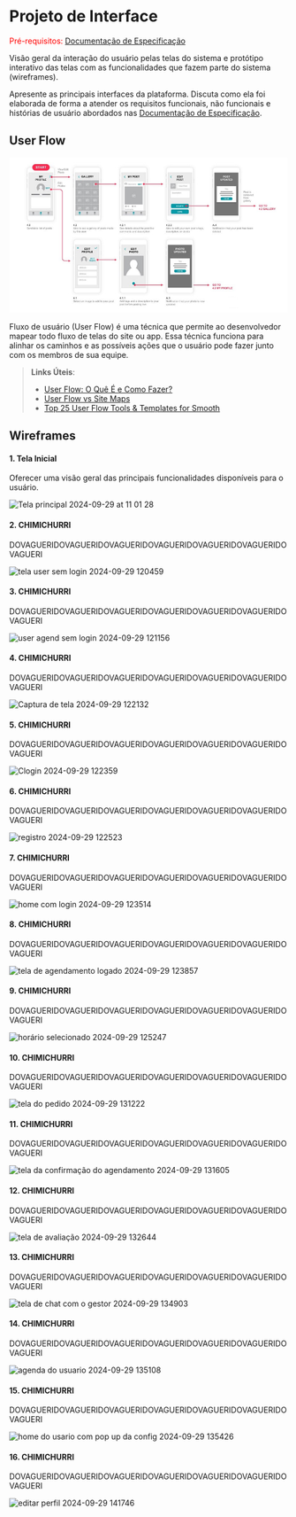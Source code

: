 
# Projeto de Interface

<span style="color:red">Pré-requisitos: <a href="2-Especificação do Projeto.md"> Documentação de Especificação</a></span>

Visão geral da interação do usuário pelas telas do sistema e protótipo interativo das telas com as funcionalidades que fazem parte do sistema (wireframes).

 Apresente as principais interfaces da plataforma. Discuta como ela foi elaborada de forma a atender os requisitos funcionais, não funcionais e histórias de usuário abordados nas <a href="2-Especificação do Projeto.md"> Documentação de Especificação</a>.

## User Flow

![Exemplo de UserFlow](img/userflow.jpg)

Fluxo de usuário (User Flow) é uma técnica que permite ao desenvolvedor mapear todo fluxo de telas do site ou app. Essa técnica funciona para alinhar os caminhos e as possíveis ações que o usuário pode fazer junto com os membros de sua equipe.

> **Links Úteis**:
> - [User Flow: O Quê É e Como Fazer?](https://medium.com/7bits/fluxo-de-usu%C3%A1rio-user-flow-o-que-%C3%A9-como-fazer-79d965872534)
> - [User Flow vs Site Maps](http://designr.com.br/sitemap-e-user-flow-quais-as-diferencas-e-quando-usar-cada-um/)
> - [Top 25 User Flow Tools & Templates for Smooth](https://www.mockplus.com/blog/post/user-flow-tools)


## Wireframes

#### 1. Tela Inicial 

Oferecer uma visão geral das principais funcionalidades disponíveis para o usuário.

![Tela principal 2024-09-29 at 11 01 28](https://github.com/user-attachments/assets/09a76831-c4eb-4c28-9317-f6b51325cad7)

#### 2. CHIMICHURRI

DOVAGUERIDOVAGUERIDOVAGUERIDOVAGUERIDOVAGUERIDOVAGUERIDOVAGUERI

![tela user sem login 2024-09-29 120459](https://github.com/user-attachments/assets/a0b8d0e1-8985-49b3-90a1-efe554a84d4d)

#### 3. CHIMICHURRI

DOVAGUERIDOVAGUERIDOVAGUERIDOVAGUERIDOVAGUERIDOVAGUERIDOVAGUERI

![user agend sem login 2024-09-29 121156](https://github.com/user-attachments/assets/fa11045d-4fe0-4d83-bc14-4350c2b03ae4)

#### 4. CHIMICHURRI

DOVAGUERIDOVAGUERIDOVAGUERIDOVAGUERIDOVAGUERIDOVAGUERIDOVAGUERI

![Captura de tela 2024-09-29 122132](https://github.com/user-attachments/assets/bbfd0646-8dfb-4a41-bcbf-4dc2927f9516)

#### 5. CHIMICHURRI

DOVAGUERIDOVAGUERIDOVAGUERIDOVAGUERIDOVAGUERIDOVAGUERIDOVAGUERI

![Clogin 2024-09-29 122359](https://github.com/user-attachments/assets/b192dad7-3ea3-4af3-b314-e112bc9e5e42)

#### 6. CHIMICHURRI

DOVAGUERIDOVAGUERIDOVAGUERIDOVAGUERIDOVAGUERIDOVAGUERIDOVAGUERI

![registro 2024-09-29 122523](https://github.com/user-attachments/assets/428c3c97-048d-4b14-b12e-f99efe6adda4)

#### 7. CHIMICHURRI

DOVAGUERIDOVAGUERIDOVAGUERIDOVAGUERIDOVAGUERIDOVAGUERIDOVAGUERI

![home com login 2024-09-29 123514](https://github.com/user-attachments/assets/99c12fc4-bb72-460c-8593-cebfb7271d32)

#### 8. CHIMICHURRI

DOVAGUERIDOVAGUERIDOVAGUERIDOVAGUERIDOVAGUERIDOVAGUERIDOVAGUERI

![tela de agendamento logado 2024-09-29 123857](https://github.com/user-attachments/assets/845c3e82-0ab0-44ba-b81f-a17b3245d937)

#### 9. CHIMICHURRI

DOVAGUERIDOVAGUERIDOVAGUERIDOVAGUERIDOVAGUERIDOVAGUERIDOVAGUERI

![horário selecionado 2024-09-29 125247](https://github.com/user-attachments/assets/0a7ea6b0-23b2-453e-8cfd-19f9be37f07f)

#### 10. CHIMICHURRI

DOVAGUERIDOVAGUERIDOVAGUERIDOVAGUERIDOVAGUERIDOVAGUERIDOVAGUERI

![tela do pedido 2024-09-29 131222](https://github.com/user-attachments/assets/7f5bbee1-0fb3-4fb8-9d16-d0483f912604)

#### 11. CHIMICHURRI

DOVAGUERIDOVAGUERIDOVAGUERIDOVAGUERIDOVAGUERIDOVAGUERIDOVAGUERI

![tela da confirmação do agendamento 2024-09-29 131605](https://github.com/user-attachments/assets/5f2a7134-1b00-47db-b687-fb25e826811e)

#### 12. CHIMICHURRI

DOVAGUERIDOVAGUERIDOVAGUERIDOVAGUERIDOVAGUERIDOVAGUERIDOVAGUERI

![tela de avaliação 2024-09-29 132644](https://github.com/user-attachments/assets/2b9d00d9-8cf7-415c-b789-437e7ea2209f)

#### 13. CHIMICHURRI

DOVAGUERIDOVAGUERIDOVAGUERIDOVAGUERIDOVAGUERIDOVAGUERIDOVAGUERI

![tela de chat com o gestor 2024-09-29 134903](https://github.com/user-attachments/assets/2cee4c88-2d6b-42db-be25-aa199e468d93)

#### 14. CHIMICHURRI

DOVAGUERIDOVAGUERIDOVAGUERIDOVAGUERIDOVAGUERIDOVAGUERIDOVAGUERI

![agenda do usuario 2024-09-29 135108](https://github.com/user-attachments/assets/284afbab-580f-4677-b7b0-7b0f4eeb638e)

#### 15. CHIMICHURRI

DOVAGUERIDOVAGUERIDOVAGUERIDOVAGUERIDOVAGUERIDOVAGUERIDOVAGUERI

![home do usario com pop up da config 2024-09-29 135426](https://github.com/user-attachments/assets/9520529a-16b3-496a-8736-d13ca4e9518b)

#### 16. CHIMICHURRI

DOVAGUERIDOVAGUERIDOVAGUERIDOVAGUERIDOVAGUERIDOVAGUERIDOVAGUERI

![editar perfil 2024-09-29 141746](https://github.com/user-attachments/assets/898888a4-1bda-454c-8ae8-7700f6ffeb48)


